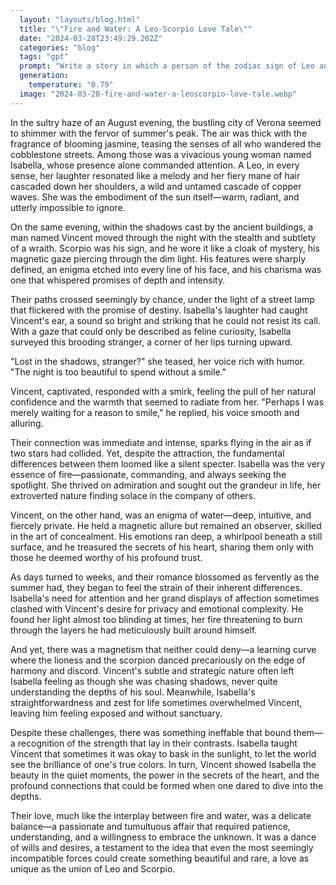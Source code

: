 ```yaml
---
  layout: "layouts/blog.html"
  title: "\"Fire and Water: A Leo-Scorpio Love Tale\""
  date: "2024-03-28T23:49:29.202Z"
  categories: "blog"
  tags: "gpt"
  prompt: "Write a story in which a person of the zodiac sign of Leo and a person of the sign of Scorpio fall in love. \r\n\r\nWrite how those signs are not compatible."
  generation: 
    temperature: "0.79"
  image: "2024-03-28-fire-and-water-a-leoscorpio-love-tale.webp"
---
```

In the sultry haze of an August evening, the bustling city of Verona seemed to shimmer with the fervor of summer's peak. The air was thick with the fragrance of blooming jasmine, teasing the senses of all who wandered the cobblestone streets. Among those was a vivacious young woman named Isabella, whose presence alone commanded attention. A Leo, in every sense, her laughter resonated like a melody and her fiery mane of hair cascaded down her shoulders, a wild and untamed cascade of copper waves. She was the embodiment of the sun itself—warm, radiant, and utterly impossible to ignore.

On the same evening, within the shadows cast by the ancient buildings, a man named Vincent moved through the night with the stealth and subtlety of a wraith. Scorpio was his sign, and he wore it like a cloak of mystery, his magnetic gaze piercing through the dim light. His features were sharply defined, an enigma etched into every line of his face, and his charisma was one that whispered promises of depth and intensity.

Their paths crossed seemingly by chance, under the light of a street lamp that flickered with the promise of destiny. Isabella's laughter had caught Vincent's ear, a sound so bright and striking that he could not resist its call. With a gaze that could only be described as feline curiosity, Isabella surveyed this brooding stranger, a corner of her lips turning upward.

"Lost in the shadows, stranger?" she teased, her voice rich with humor. "The night is too beautiful to spend without a smile."

Vincent, captivated, responded with a smirk, feeling the pull of her natural confidence and the warmth that seemed to radiate from her. "Perhaps I was merely waiting for a reason to smile," he replied, his voice smooth and alluring.

Their connection was immediate and intense, sparks flying in the air as if two stars had collided. Yet, despite the attraction, the fundamental differences between them loomed like a silent specter. Isabella was the very essence of fire—passionate, commanding, and always seeking the spotlight. She thrived on admiration and sought out the grandeur in life, her extroverted nature finding solace in the company of others.

Vincent, on the other hand, was an enigma of water—deep, intuitive, and fiercely private. He held a magnetic allure but remained an observer, skilled in the art of concealment. His emotions ran deep, a whirlpool beneath a still surface, and he treasured the secrets of his heart, sharing them only with those he deemed worthy of his profound trust.

As days turned to weeks, and their romance blossomed as fervently as the summer had, they began to feel the strain of their inherent differences. Isabella's need for attention and her grand displays of affection sometimes clashed with Vincent's desire for privacy and emotional complexity. He found her light almost too blinding at times, her fire threatening to burn through the layers he had meticulously built around himself.

And yet, there was a magnetism that neither could deny—a learning curve where the lioness and the scorpion danced precariously on the edge of harmony and discord. Vincent's subtle and strategic nature often left Isabella feeling as though she was chasing shadows, never quite understanding the depths of his soul. Meanwhile, Isabella's straightforwardness and zest for life sometimes overwhelmed Vincent, leaving him feeling exposed and without sanctuary.

Despite these challenges, there was something ineffable that bound them—a recognition of the strength that lay in their contrasts. Isabella taught Vincent that sometimes it was okay to bask in the sunlight, to let the world see the brilliance of one's true colors. In turn, Vincent showed Isabella the beauty in the quiet moments, the power in the secrets of the heart, and the profound connections that could be formed when one dared to dive into the depths.

Their love, much like the interplay between fire and water, was a delicate balance—a passionate and tumultuous affair that required patience, understanding, and a willingness to embrace the unknown. It was a dance of wills and desires, a testament to the idea that even the most seemingly incompatible forces could create something beautiful and rare, a love as unique as the union of Leo and Scorpio.
